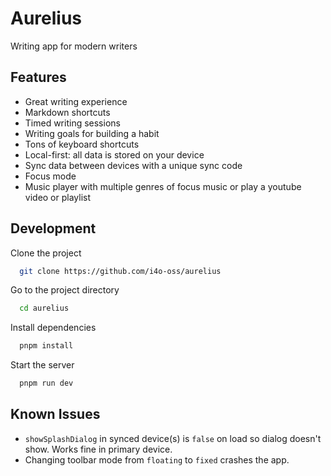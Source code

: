 # Aurelius

Writing app for modern writers

## Features

- Great writing experience
- Markdown shortcuts
- Timed writing sessions
- Writing goals for building a habit
- Tons of keyboard shortcuts
- Local-first: all data is stored on your device
- Sync data between devices with a unique sync code
- Focus mode
- Music player with multiple genres of focus music or play a youtube video or playlist

## Development

Clone the project

```bash
  git clone https://github.com/i4o-oss/aurelius
```

Go to the project directory

```bash
  cd aurelius
```

Install dependencies

```bash
  pnpm install
```

Start the server

```bash
  pnpm run dev
```

## Known Issues

- `showSplashDialog` in synced device(s) is `false` on load so dialog doesn't show. Works fine in primary device.
- Changing toolbar mode from `floating` to `fixed` crashes the app.